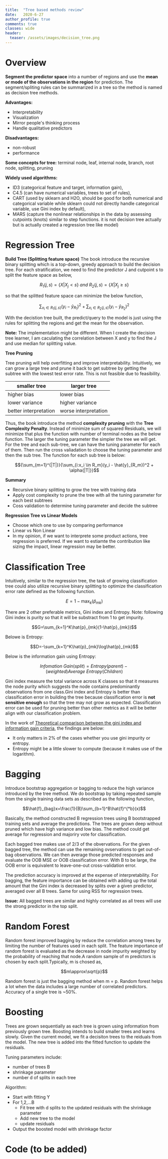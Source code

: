 ```yaml
---
title:  "Tree based methods review"
date:   2020-6-27
author_profile: true
comments: true
classes: wide
header:
  teaser: /assets/images/decision_tree.png
---
```


Overview
==========
**Segment the predictor space** into a number of regions and use the **mean or mode of the observations in the region** for prediction. The segment/spliting rules can be summarized in a tree so the method is named as decision tree methods.


**Advantages:**
- Interpretability
- Visualization
- Mirror people's thinking process
- Handle qualitative predictors


**Disadvantages:**
- non-robust
- performance


**Some concepts for tree:** terminal node, leaf, internal node, branch, root node, splitting, pruning


**Widely used algorithms:** 
- ID3 (categorical feature and target, information gain), 
- C4.5 (can have numerical variables, trees to set of rules), 
- CART (used by sklearn and H2O, should be good for both numerical and categorical variable while sklearn could not directly handle categorical variable, use Gini index by default), 
- MARS (capture the nonlinear relationships in the data by assessing cutpoints (knots) similar to step functions. it is not decision tree actually but is actually created a regression tree like model)


Regression Tree
==========
**Build Tree (Splitting feature space)**
The book introduce the recursive binary splitting which is a top-down, greedy approach to build the decision tree. For each stratification, we need to find the predictor J and cutpoint s to split the feature space as below,

$$R_1(j,s) = \{ X|X_j < s\}\ and\ R_2(j,s) = \{ X|X_j \geq s\} $$

so that the splitted feature space can minimize the below function,

$$\sum_{x_i{\in}R_1(j,s)}(y_i - \hat{y}_{R_1})^{2} + \sum_{x_i{\in}R_2(j,s)}(y_i - \hat{y}_{R_2})^{2}$$	

With the decistion tree built, the predict/query to the model is just using the rules for splitting the regions and get the mean for the observation. 

**Note:** The implementation might be different. When I create the decision tree learner, I am caculating the correlation between X and y to find the J and use median for splitting value.

**Tree Pruning**


Tree pruning will help overfitting and improve interpretability. Intuitively, we can grow a large tree and prune it back to get subtree by getting the subtree with the lowest test error rate. This is not feasible due to feasibility. 

|smaller tree|larger tree   |
|---|---|
|higher bias|lower bias|
|lower variance|higher variance|
|better interpretation|worse interpretation|

Thus, the book introduce the method **complexity pruning** with the **Tree Complexity Penalty**. Instead of minimize sum of squared Residuals, we will minimize that plus the function with number of terminal nodes as the below function. The larger the tuning parameter the simpler the tree we will get. For the tree and each sub-tree, we can have the tuning parameter for each of them. Then run the cross valiadation to choose the tuning parameter and then the sub tree. The function for each sub tree is below:

$${\sum_{m=1}^{|T|}}{\sum_{i:x_i \in R_m}(y_i - \hat{y}_{R_m})^2 + \alpha{|T|}}$$

**Summary**
- Recursive binary splitting to grow the tree with training data
- Apply cost complexity to prune the tree with all the tuning parameter for each best subtrees
- Coss validation to determine tuning parameter and decide the subtree

**Regression Tree vs Linear Models**
- Choose which one to use by comparing performance
- Linear vs Non Linear
- In my opinion, if we want to interprete some product actions, tree regression is preferred. If we want to estiamte the contribution like sizing the impact, linear regression may be better.


Classification Tree
=========
Intuitively, similar to the regression tree, the task of growing classification tree could also utilize recursive binary splitting to optimize the classification error rate defined as the following function. 

$$E = 1 - \max_k(\hat{p}_{mk})$$

There are 2 other preferable metrics, Gini index and Entropy. Note: following Gini index is purity so that it will be substract from 1 to get impurity.

 $$G=\sum_{k=1}^K\hat{p}_{mk}(1-\hat{p}_{mk})$$

Belowe is Entropy:

 $$D=-\sum_{k=1}^K\hat{p}_{mk}\log\hat{p}_{mk}$$

Below is the information gain using Entropy:

 $$Infomation\ Gain(split) = Entropy(parent) - (weighted) Average\ Entropy(Children)$$

Gini index measure the total variance across K classes so that it measures the node purity which suggests the node contains predominantly observations from one class.Gini index and Entropy is better than classification error in building the tree because classification error is **not sensitive enough** so that the tree may not grow as expected. Classification error can be used for pruning better than other metrics as it will be better align with our classification problem. 

In the work of [Theoretical comparison between the gini index and information gain criteria](https://www.unine.ch/files/live/sites/imi/files/shared/documents/papers/Gini_index_fulltext.pdf), the findings are below:
- It only matters in 2% of the cases whether you use gini impurity or entropy.
- Entropy might be a little slower to compute (because it makes use of the logarithm).


Bagging
========
Introduce bootstrap aggregation or bagging to reduce the high variance introduced by the tree method. We do bootstrap by taking repeated sample from the single training data sets as described as the following function,

$$\hat{f}_{bag}x=\frac{1}{B}\sum_{b=1}^B\hat{f}^{*b}(x)$$

Basically, the method constructed B regression trees using B bootstrapped training sets and average the predictions. The trees are grown deep without pruned which have high variance and low bias. The method could get average for regression and majoriry vote for classification. 


Each bagged tree makes use of 2/3 of the obvervations. For the given bagged tree, the method can use the remaining ovservations to get out-of-bag observations. We can then average those predicted responses and evaluate the OOB MSE or OOB classification error. With B to be large, the OOB error is equivalent to leave-one-out cross-validation error.

The prediction accuracy is improved at the expense of interpretability. For bagging, the feature importance can be obtained with adding up the total amount that the Gini index is decreased by splits over a given predictor, averaged over all B trees. Same for using RSS for regression trees.

**Issue:** All bagged trees are similar and highly correlated as all trees will use the strong predictor in the top split. 

Random Forest
=======
Random forest improved bagging by reduce the correlation among trees by limiting the number of features used in each split. The feature importance of random forest is evaluated as the decrease in node impurity weighted by the probability of reaching that node.A random sample of m predictors is chosen by each split.Typically, m is chosed as,

$$m\approx\sqrt{p}$$

Random forest is just the bagging method when m = p. Random forest helps a lot when the data includes a large number of correlated predictors. Accuracy of a single tree is ~50%. 

Boosting
======
Trees are grown sequentially as each tree is grown using information from previously grown tree. Boosting intends to build smaller trees and learns slowly. Given the current model, we fit a decisiton trees to the reiduals from the model. The new tree is added into the fitted function to update the residuals. 

Tuning parameters include:
- number of trees B
- shrinkage parameter
- number d of splits in each tree

Algorithm:
- Start with fitting Y
- For 1,2,...B
  - Fit tree with d splits to the updated residuals with the shrinkage parameter
  - Add new tree to the model
  - update residuals
- Output the boosted model with shrinkage factor

Code (to be added)
=======



